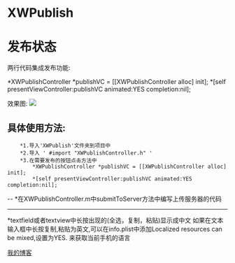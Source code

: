 # XWPublish
发布状态
=======

两行代码集成发布功能:

*XWPublishController *publishVC = [[XWPublishController alloc] init];
*[self presentViewController:publishVC animated:YES completion:nil];

效果图:
![](https://github.com/qxuewei/XWPublish/raw/master/演示gif/publicGif.gif)  

具体使用方法:
--
        *1.导入'XWPublish'文件夹到项目中
        *2.导入 ' #import "XWPublishController.h" '
        *3.在需要发布的按钮点击方法中
            *XWPublishController *publishVC = [[XWPublishController alloc] init];
            *[self presentViewController:publishVC animated:YES completion:nil];

--
*在XWPublishController.m中submitToServer方法中编写上传服务器的代码

-----
*textfield或者textview中长按出现的(全选，复制，粘贴)显示成中文
如果在文本输入框中长按复制,粘贴为英文,可以在info.plist中添加Localized resources can be mixed,设置为YES. 
来获取当前手机的语言


[ 我的博客 ]( http://blog.csdn.net/qxuewei )
